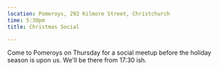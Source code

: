 ```yaml
---
location: Pomeroys, 292 Kilmore Street, Christchurch
time: 5:30pm
title: Christmas Social

---
```


Come to Pomeroys on Thursday for a social meetup before the holiday season is upon us. We'll be there from 17:30 ish.
